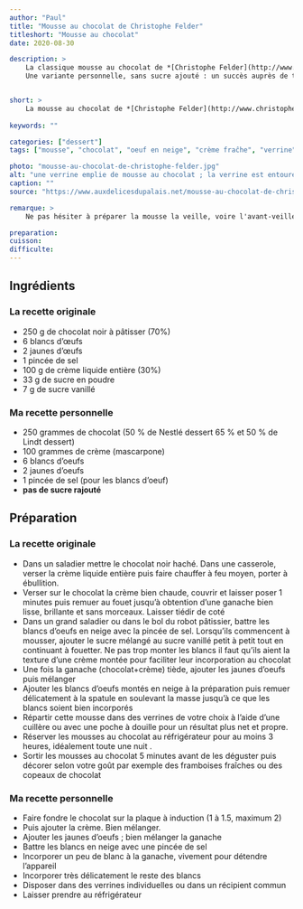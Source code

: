 ```yaml
---
author: "Paul"
title: "Mousse au chocolat de Christophe Felder"
titleshort: "Mousse au chocolat"
date: 2020-08-30

description: >
    La classique mousse au chocolat de *[Christophe Felder](http://www.christophe-felder.com/)*<br>
    Une variante personnelle, sans sucre ajouté : un succès auprès de tous les convives, grands et petits!


short: >
    La mousse au chocolat de *[Christophe Felder](http://www.christophe-felder.com/)*
    
keywords: ""

categories: ["dessert"]
tags: ["mousse", "chocolat", "oeuf en neige", "crème fraĉhe", "verrine"]

photo: "mousse-au-chocolat-de-christophe-felder.jpg"
alt: "une verrine emplie de mousse au chocolat ; la verrine est entourée d'un morceau de ficelle ; quelques copeaux de chocolat parsèment la mousse. Dans le fond, une autre verrine, une cuillère, des bâtonnets de chocolat"
caption: ""
source: "https://www.auxdelicesdupalais.net/mousse-au-chocolat-de-christophe-felder.html"

remarque: >
    Ne pas hésiter à préparer la mousse la veille, voire l'avant-veille

preparation: 
cuisson: 
difficulte:
---
```



## Ingrédients
### La recette originale
- 250 g de chocolat noir à pâtisser (70%)
- 6 blancs d’œufs
- 2 jaunes d’œufs
- 1 pincée de sel
- 100 g de crème liquide entière (30%)
- 33 g de sucre en poudre
- 7 g de sucre vanillé
### Ma recette personnelle
- 250 grammes de chocolat (50 % de Nestlé dessert 65 % et 50 % de Lindt dessert)
- 100 grammes de crème (mascarpone)
- 6 blancs d’oeufs
- 2 jaunes d’oeufs
- 1 pincée de sel (pour les blancs d’oeuf)
- **pas de sucre rajouté**

## Préparation
### La recette originale
- Dans un saladier mettre le chocolat noir haché. Dans une casserole, verser la crème liquide entière puis faire chauffer à feu moyen, porter à ébullition.
- Verser sur le chocolat la crème bien chaude, couvrir et laisser poser 1 minutes puis remuer au fouet jusqu’à obtention d’une ganache bien lisse, brillante et sans morceaux. Laisser tiédir de coté
- Dans un grand saladier ou dans le bol du robot pâtissier, battre les blancs d’oeufs en neige avec la pincée de sel. Lorsqu’ils commencent à mousser, ajouter le sucre mélangé au sucre vanillé petit à petit tout en continuant à fouetter. Ne pas trop monter les blancs il faut qu’ils aient la texture d’une crème montée pour faciliter leur incorporation au chocolat
- Une fois la ganache (chocolat+crème) tiède, ajouter les jaunes d’oeufs puis mélanger 
- Ajouter les blancs d’oeufs montés en neige à la préparation puis remuer délicatement à la spatule en soulevant la masse jusqu’à ce que les blancs soient bien incorporés
- Répartir cette mousse dans des verrines de votre choix à l’aide d’une cuillère ou avec une poche à douille pour un résultat plus net et propre.
- Réserver les mousses au chocolat au réfrigérateur pour au moins 3 heures, idéalement toute une nuit .
- Sortir les mousses au chocolat 5 minutes avant de les déguster puis décorer selon votre goût par exemple des framboises fraîches  ou des copeaux de chocolat
### Ma recette personnelle
- Faire fondre le chocolat sur la plaque à induction (1 à 1.5, maximum 2)
- Puis ajouter la crème. Bien mélanger.
- Ajouter les jaunes d’oeufs ; bien mélanger la ganache
- Battre les blancs en neige avec une pincée de sel
- Incorporer un peu de blanc à la ganache, vivement pour détendre l’appareil
- Incorporer très délicatement le reste des blancs
- Disposer dans des verrines individuelles ou dans un récipient commun
- Laisser prendre au réfrigérateur

